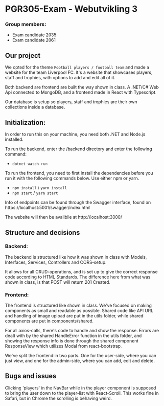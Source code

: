 # PGR305-Exam - Webutvikling 3

### Group members:
* Exam candidate 2035
* Exam candidate 2061

## Our project
We opted for the theme `Football players / football team` and made a website for the team Liverpool FC. It's a website that showcases players, staff and trophies, with options to add and edit all of it. 

Both backend are frontend are built the way shown in class. A .NET/C# Web Api connected to MongoDB, and a frontend made in React with Typescript.

Our database is setup so players, staff and trophies are their own collections inside a database. 


## Initialization:
In order to run this on your machine, you need both .NET and Node.js installed. 

To run the backend, enter the /backend directory and enter the following command:
- `dotnet watch run`

To run the frontend, you need to first install the dependencies before you run it with the following commands below. Use either npm or yarn.
- `npm install` / `yarn install`
- `npm start` / `yarn start`

Info of endpoints can be found through the Swagger interface, found on https://localhost:5001/swagger/index.html

The website will then be availbile at http://localhost:3000/

## Structure and decisions

### Backend:
The backend is structured like how it was shown in class with Models, Interfaces, Services, Controllers and CORS-setup. 

It allows for all CRUD-operations, and is set up to give the correct response code according to HTML Standards. The difference here from what was shown in class, is that POST will return 201 Created.

### Frontend:
The frontend is structured like shown in class. We've focused on making components as small and readable as possible. Shared code like API URL and handling of image upload are put in the utils folder, while shared components are put in components/shared. 

For all axios-calls, there's code to handle and show the response. Errors are dealt with by the shared HandleError function in the utils folder, and showing the response info is done through the shared component ResponseView which utilizes Modal from react-bootstrap.

We've split the frontend in two parts. One for the user-side, where you can just view, and one for the admin-side, where you can add, edit and delete. 

## Bugs and issues
Clicking 'players' in the NavBar while in the player component is supposed to bring the user down to the player-list with React-Scroll. This works fine in Safari, but in Chrome the scrolling is behaving weird. 